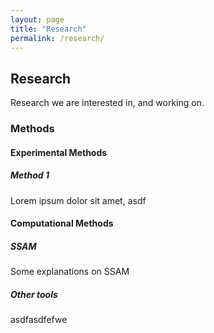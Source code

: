 ```yaml
---
layout: page
title: "Research"
permalink: /research/
---
```


## Research

Research we are interested in, and working on.

### Methods

#### Experimental Methods

##### Method 1

Lorem ipsum dolor sit amet, asdf

#### Computational Methods

##### SSAM

Some explanations on SSAM

##### Other tools

asdfasdfefwe